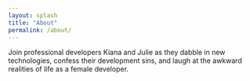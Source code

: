 ```yaml
---
layout: splash
title: "About"
permalink: /about/
---
```


 Join professional developers Kiana and Julie as they dabble in new technologies, confess their development sins, and laugh at the awkward realities of life as a female developer.
